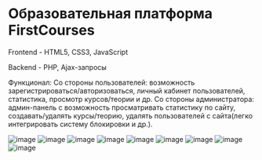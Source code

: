# Образовательная платформа FirstCourses
Frontend - HTML5, CSS3, JavaScript

Backend - PHP, Ajax-запросы

Функционал: 
Со стороны пользователей: возможность зарегистрироваться/авторизоваться, личный кабинет пользователей, статистика, просмотр курсов/теории и др. 
Cо стороны администратора: админ-панель с возможность просматривать статистику по сайту, создавать/удалять курсы/теорию, удалять пользователей с сайта(легко интегрировать систему блокировки и др.).

![image](https://github.com/sk1wz/Educational_Platform/assets/78929376/c3b6f385-d08b-4e9d-a416-99c7b87736c6)
![image](https://github.com/user-attachments/assets/a8860a2e-41b6-4749-9ad1-9230fb3ab26d)
![image](https://github.com/user-attachments/assets/44f21221-3478-4abf-8c49-df72f62f8a8a)
![image](https://github.com/user-attachments/assets/32cd50dd-4bf5-4200-afb1-30ed5fdd2ce9)
![image](https://github.com/user-attachments/assets/b5a855d1-12cd-40d1-980a-e09521f375d7)
![image](https://github.com/user-attachments/assets/8458dfac-3bc0-48d1-88e2-08e285d7b888)
![image](https://github.com/user-attachments/assets/5589440e-8ec7-4109-9892-9b6ba00b243a)
![image](https://github.com/user-attachments/assets/07a9cf4d-d122-47aa-ba76-d094fbf9039b)
![image](https://github.com/user-attachments/assets/21406c0a-f250-4403-b351-7956829ee95c)


